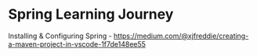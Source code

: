 # Spring Learning Journey

Installing & Configuring Spring - https://medium.com/@xjfreddie/creating-a-maven-project-in-vscode-1f7de148ee55
